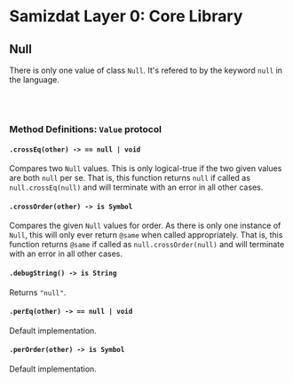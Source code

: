 Samizdat Layer 0: Core Library
==============================

Null
----

There is only one value of class `Null`. It's refered to by the keyword
`null` in the language.


<br><br>
### Method Definitions: `Value` protocol

#### `.crossEq(other) -> == null | void`

Compares two `Null` values. This is only logical-true if the two given
values are both `null` per se. That is, this function returns `null` if
called as `null.crossEq(null)` and will terminate with an error in
all other cases.

#### `.crossOrder(other) -> is Symbol`

Compares the given `Null` values for order. As there is only one instance
of `Null`, this will only ever return `@same` when called appropriately. That
is, this function returns `@same` if called as `null.crossOrder(null)` and
will terminate with an error in all other cases.

#### `.debugString() -> is String`

Returns `"null"`.

#### `.perEq(other) -> == null | void`

Default implementation.

#### `.perOrder(other) -> is Symbol`

Default implementation.
